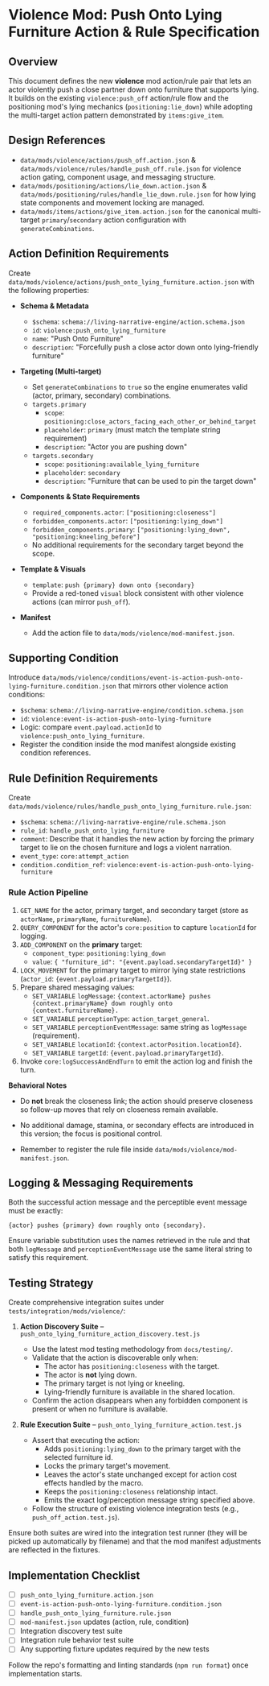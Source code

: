 # Violence Mod: Push Onto Lying Furniture Action & Rule Specification

## Overview

This document defines the new **violence** mod action/rule pair that lets an actor violently push a close partner down onto furniture that supports lying. It builds on the existing `violence:push_off` action/rule flow and the positioning mod's lying mechanics (`positioning:lie_down`) while adopting the multi-target action pattern demonstrated by `items:give_item`.

## Design References

- `data/mods/violence/actions/push_off.action.json` & `data/mods/violence/rules/handle_push_off.rule.json` for violence action gating, component usage, and messaging structure.
- `data/mods/positioning/actions/lie_down.action.json` & `data/mods/positioning/rules/handle_lie_down.rule.json` for how lying state components and movement locking are managed.
- `data/mods/items/actions/give_item.action.json` for the canonical multi-target `primary`/`secondary` action configuration with `generateCombinations`.

## Action Definition Requirements

Create `data/mods/violence/actions/push_onto_lying_furniture.action.json` with the following properties:

- **Schema & Metadata**
  - `$schema`: `schema://living-narrative-engine/action.schema.json`
  - `id`: `violence:push_onto_lying_furniture`
  - `name`: "Push Onto Furniture"
  - `description`: "Forcefully push a close actor down onto lying-friendly furniture"

- **Targeting (Multi-target)**
  - Set `generateCombinations` to `true` so the engine enumerates valid (actor, primary, secondary) combinations.
  - `targets.primary`
    - `scope`: `positioning:close_actors_facing_each_other_or_behind_target`
    - `placeholder`: `primary` (must match the template string requirement)
    - `description`: "Actor you are pushing down"
  - `targets.secondary`
    - `scope`: `positioning:available_lying_furniture`
    - `placeholder`: `secondary`
    - `description`: "Furniture that can be used to pin the target down"

- **Components & State Requirements**
  - `required_components.actor`: `["positioning:closeness"]`
  - `forbidden_components.actor`: `["positioning:lying_down"]`
  - `forbidden_components.primary`: `["positioning:lying_down", "positioning:kneeling_before"]`
  - No additional requirements for the secondary target beyond the scope.

- **Template & Visuals**
  - `template`: `push {primary} down onto {secondary}`
  - Provide a red-toned `visual` block consistent with other violence actions (can mirror `push_off`).

- **Manifest**
  - Add the action file to `data/mods/violence/mod-manifest.json`.

## Supporting Condition

Introduce `data/mods/violence/conditions/event-is-action-push-onto-lying-furniture.condition.json` that mirrors other violence action conditions:

- `$schema`: `schema://living-narrative-engine/condition.schema.json`
- `id`: `violence:event-is-action-push-onto-lying-furniture`
- Logic: compare `event.payload.actionId` to `violence:push_onto_lying_furniture`.
- Register the condition inside the mod manifest alongside existing condition references.

## Rule Definition Requirements

Create `data/mods/violence/rules/handle_push_onto_lying_furniture.rule.json`:

- `$schema`: `schema://living-narrative-engine/rule.schema.json`
- `rule_id`: `handle_push_onto_lying_furniture`
- `comment`: Describe that it handles the new action by forcing the primary target to lie on the chosen furniture and logs a violent narration.
- `event_type`: `core:attempt_action`
- `condition.condition_ref`: `violence:event-is-action-push-onto-lying-furniture`

### Rule Action Pipeline

1. `GET_NAME` for the actor, primary target, and secondary target (store as `actorName`, `primaryName`, `furnitureName`).
2. `QUERY_COMPONENT` for the actor's `core:position` to capture `locationId` for logging.
3. `ADD_COMPONENT` on the **primary** target:
   - `component_type`: `positioning:lying_down`
   - `value`: `{ "furniture_id": "{event.payload.secondaryTargetId}" }`
4. `LOCK_MOVEMENT` for the primary target to mirror lying state restrictions (`actor_id`: `{event.payload.primaryTargetId}`).
5. Prepare shared messaging values:
   - `SET_VARIABLE` `logMessage`: `{context.actorName} pushes {context.primaryName} down roughly onto {context.furnitureName}.`
   - `SET_VARIABLE` `perceptionType`: `action_target_general`.
   - `SET_VARIABLE` `perceptionEventMessage`: same string as `logMessage` (requirement).
   - `SET_VARIABLE` `locationId`: `{context.actorPosition.locationId}`.
   - `SET_VARIABLE` `targetId`: `{event.payload.primaryTargetId}`.
6. Invoke `core:logSuccessAndEndTurn` to emit the action log and finish the turn.

**Behavioral Notes**
- Do **not** break the closeness link; the action should preserve closeness so follow-up moves that rely on closeness remain available.
- No additional damage, stamina, or secondary effects are introduced in this version; the focus is positional control.

- Remember to register the rule file inside `data/mods/violence/mod-manifest.json`.

## Logging & Messaging Requirements

Both the successful action message and the perceptible event message must be exactly:

```
{actor} pushes {primary} down roughly onto {secondary}.
```

Ensure variable substitution uses the names retrieved in the rule and that both `logMessage` and `perceptionEventMessage` use the same literal string to satisfy this requirement.

## Testing Strategy

Create comprehensive integration suites under `tests/integration/mods/violence/`:

1. **Action Discovery Suite** – `push_onto_lying_furniture_action_discovery.test.js`
   - Use the latest mod testing methodology from `docs/testing/`.
   - Validate that the action is discoverable only when:
     - The actor has `positioning:closeness` with the target.
     - The actor is **not** lying down.
     - The primary target is not lying or kneeling.
     - Lying-friendly furniture is available in the shared location.
   - Confirm the action disappears when any forbidden component is present or when no furniture is available.

2. **Rule Execution Suite** – `push_onto_lying_furniture_action.test.js`
   - Assert that executing the action:
     - Adds `positioning:lying_down` to the primary target with the selected furniture id.
     - Locks the primary target's movement.
     - Leaves the actor's state unchanged except for action cost effects handled by the macro.
     - Keeps the `positioning:closeness` relationship intact.
     - Emits the exact log/perception message string specified above.
   - Follow the structure of existing violence integration tests (e.g., `push_off_action.test.js`).

Ensure both suites are wired into the integration test runner (they will be picked up automatically by filename) and that the mod manifest adjustments are reflected in the fixtures.

## Implementation Checklist

- [ ] `push_onto_lying_furniture.action.json`
- [ ] `event-is-action-push-onto-lying-furniture.condition.json`
- [ ] `handle_push_onto_lying_furniture.rule.json`
- [ ] `mod-manifest.json` updates (action, rule, condition)
- [ ] Integration discovery test suite
- [ ] Integration rule behavior test suite
- [ ] Any supporting fixture updates required by the new tests

Follow the repo's formatting and linting standards (`npm run format`) once implementation starts.
